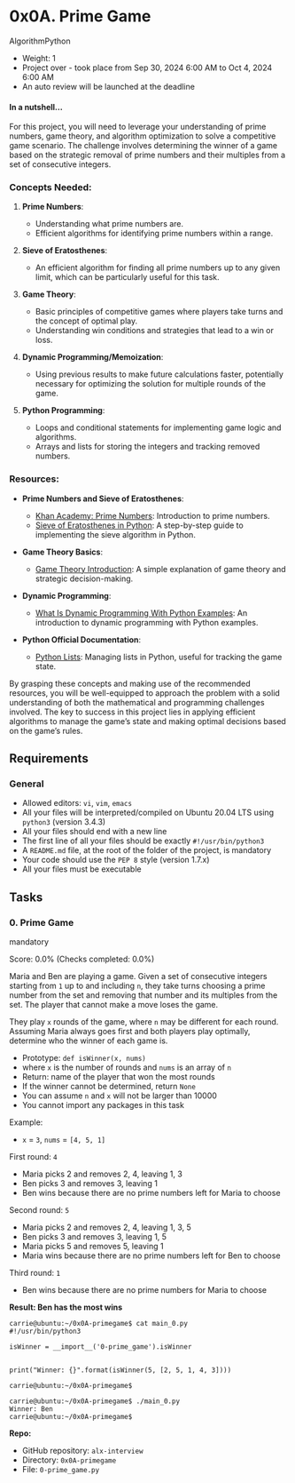
# 0x0A. Prime Game

AlgorithmPython

-   Weight:  1
-   Project over - took place from  Sep 30, 2024 6:00 AM  to  Oct 4, 2024 6:00 AM
-   An auto review will be launched at the deadline

#### In a nutshell…


For this project, you will need to leverage your understanding of prime numbers, game theory, and algorithm optimization to solve a competitive game scenario. The challenge involves determining the winner of a game based on the strategic removal of prime numbers and their multiples from a set of consecutive integers.

### Concepts Needed:

1.  **Prime Numbers**:
    
    -   Understanding what prime numbers are.
    -   Efficient algorithms for identifying prime numbers within a range.
2.  **Sieve of Eratosthenes**:
    
    -   An efficient algorithm for finding all prime numbers up to any given limit, which can be particularly useful for this task.
3.  **Game Theory**:
    
    -   Basic principles of competitive games where players take turns and the concept of optimal play.
    -   Understanding win conditions and strategies that lead to a win or loss.
4.  **Dynamic Programming/Memoization**:
    
    -   Using previous results to make future calculations faster, potentially necessary for optimizing the solution for multiple rounds of the game.
5.  **Python Programming**:
    
    -   Loops and conditional statements for implementing game logic and algorithms.
    -   Arrays and lists for storing the integers and tracking removed numbers.

### Resources:

-   **Prime Numbers and Sieve of Eratosthenes**:
    
    -   [Khan Academy: Prime Numbers](https://intranet.alxswe.com/rltoken/IUKEfGVroNza8u37x0lEzw "Khan Academy: Prime Numbers"): Introduction to prime numbers.
    -   [Sieve of Eratosthenes in Python](https://intranet.alxswe.com/rltoken/sVjdrNQEaErO_qRYsVMTEg "Sieve of Eratosthenes in Python"): A step-by-step guide to implementing the sieve algorithm in Python.
-   **Game Theory Basics**:
    
    -   [Game Theory Introduction](https://intranet.alxswe.com/rltoken/lH4z--LnsuXYKh23Ji9Elw "Game Theory Introduction"): A simple explanation of game theory and strategic decision-making.
-   **Dynamic Programming**:
    
    -   [What Is Dynamic Programming With Python Examples](https://intranet.alxswe.com/rltoken/W6T0RxWaFG3GisPxLLNYkQ "What Is Dynamic Programming With Python Examples"): An introduction to dynamic programming with Python examples.
-   **Python Official Documentation**:
    
    -   [Python Lists](https://intranet.alxswe.com/rltoken/JTEGXnSDYDp8yblD9y86eg "Python Lists"): Managing lists in Python, useful for tracking the game state.

By grasping these concepts and making use of the recommended resources, you will be well-equipped to approach the problem with a solid understanding of both the mathematical and programming challenges involved. The key to success in this project lies in applying efficient algorithms to manage the game’s state and making optimal decisions based on the game’s rules.


## Requirements

### General

-   Allowed editors:  `vi`,  `vim`,  `emacs`
-   All your files will be interpreted/compiled on Ubuntu 20.04 LTS using  `python3`  (version 3.4.3)
-   All your files should end with a new line
-   The first line of all your files should be exactly  `#!/usr/bin/python3`
-   A  `README.md`  file, at the root of the folder of the project, is mandatory
-   Your code should use the  `PEP 8`  style (version 1.7.x)
-   All your files must be executable

## Tasks

### 0. Prime Game

mandatory

Score:  0.0%  (Checks completed: 0.0%)

Maria and Ben are playing a game. Given a set of consecutive integers starting from  `1`  up to and including  `n`, they take turns choosing a prime number from the set and removing that number and its multiples from the set. The player that cannot make a move loses the game.

They play  `x`  rounds of the game, where  `n`  may be different for each round. Assuming Maria always goes first and both players play optimally, determine who the winner of each game is.

-   Prototype:  `def isWinner(x, nums)`
-   where  `x`  is the number of rounds and  `nums`  is an array of  `n`
-   Return: name of the player that won the most rounds
-   If the winner cannot be determined, return  `None`
-   You can assume  `n`  and  `x`  will not be larger than 10000
-   You cannot import any packages in this task

Example:

-   `x`  =  `3`,  `nums`  =  `[4, 5, 1]`

First round:  `4`

-   Maria picks 2 and removes 2, 4, leaving 1, 3
-   Ben picks 3 and removes 3, leaving 1
-   Ben wins because there are no prime numbers left for Maria to choose

Second round:  `5`

-   Maria picks 2 and removes 2, 4, leaving 1, 3, 5
-   Ben picks 3 and removes 3, leaving 1, 5
-   Maria picks 5 and removes 5, leaving 1
-   Maria wins because there are no prime numbers left for Ben to choose

Third round:  `1`

-   Ben wins because there are no prime numbers for Maria to choose

**Result: Ben has the most wins**

```
carrie@ubuntu:~/0x0A-primegame$ cat main_0.py
#!/usr/bin/python3

isWinner = __import__('0-prime_game').isWinner


print("Winner: {}".format(isWinner(5, [2, 5, 1, 4, 3])))

carrie@ubuntu:~/0x0A-primegame$

```

```
carrie@ubuntu:~/0x0A-primegame$ ./main_0.py
Winner: Ben
carrie@ubuntu:~/0x0A-primegame$

```

**Repo:**

-   GitHub repository:  `alx-interview`
-   Directory:  `0x0A-primegame`
-   File:  `0-prime_game.py`